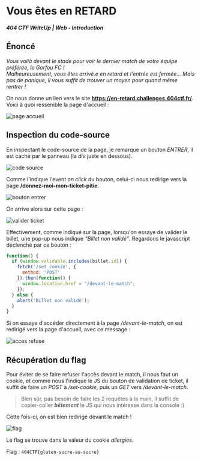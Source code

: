 # Vous êtes en RETARD

***404 CTF WriteUp | Web - Introduction***

## Énoncé

*Vous voilà devant le stade pour voir le dernier match de votre équipe préférée, le Gorfou FC !  
Malheureusement, vous êtes arrivé.e en retard et l'entrée est fermée... Mais pas de panique, il vous suffit de trouver un moyen pour quand même rentrer !*

On nous donne un lien vers le site **https://en-retard.challenges.404ctf.fr/**. Voici à quoi ressemble la page d'accueil : 

![page accueil](home-page.png)

## Inspection du code-source

En inspectant le code-source de la page, je remarque un bouton *ENTRER*, il est caché par le panneau (la *div* juste en dessous).

![code source](source-code.png)

Comme l'indique l'event *on click* du bouton, celui-ci nous redirige vers la page **/donnez-moi-mon-ticket-pitie**.

 ![bouton entrer](bouton-entrer.png)

On arrive alors sur cette page : 

 ![valider ticket](valider-ticket.png)

Effectivement, comme indiqué sur la page, lorsqu'on essaye de valider le billet, une pop-up nous indique *"Billet non validé"*.
Regardons le javascript déclenché par ce bouton : 

```javascript
function() {
  if (window.validable.includes(billet.id)) {
    fetch('/set_cookie', {
      method: 'POST'
    }).then(function() {
      window.location.href = "/devant-le-match";
    });
  } else {
    alert('Billet non validé');
  }
}
```

Si on essaye d'accéder directement à la page */devant-le-match*, on est redirigé vers la page d'accueil, avec ce message :  

![acces refuse](access-refuse.png)

## Récupération du flag

Pour éviter de se faire refuser l'accès devant le match, il nous faut un cookie, et comme nous l'indique le JS du bouton de validation de ticket, il suffit de faire un *POST* à */set-cookie*, puis un *GET* vers  */devant-le-match*. 

> Bien sûr, pas besoin de faire les 2 requêtes à la main, il suffit de copier-coller ***bêtement*** le JS qui nous intéresse dans la console :)

Cette fois-ci, on est bien redirigé devant le match ! 

![flag](flag.png)

Le flag se trouve dans la valeur du cookie *allergies*.

Flag : `404CTF{gluten-sucre-au-sucre}`



